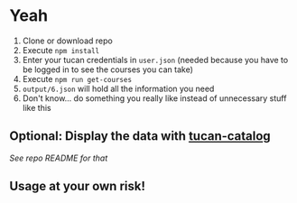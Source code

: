 # Yeah
1. Clone or download repo
1. Execute `npm install`
1. Enter your tucan credentials in `user.json` (needed because you have to be logged in to see the courses you can take)
1. Execute `npm run get-courses`
1. `output/6.json` will hold all the information you need
1. Don't know... do something you really like instead of unnecessary stuff like this

## Optional: Display the data with [tucan-catalog](https://github.com/davidgengenbach/tucan-catalog)
_See repo README for that_

## Usage at your own risk!